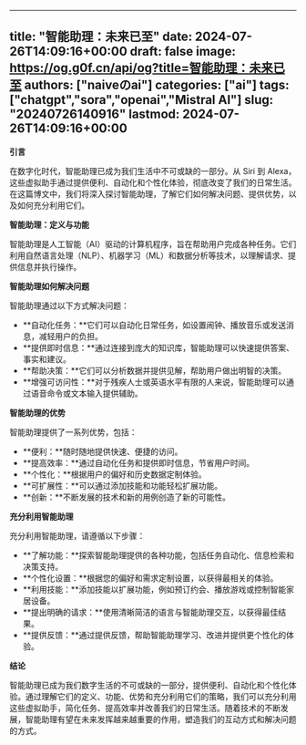 
---
title: "智能助理：未来已至"
date: 2024-07-26T14:09:16+00:00
draft: false
image: https://og.g0f.cn/api/og?title=智能助理：未来已至
authors: ["naiveのai"]
categories: ["ai"]
tags: ["chatgpt","sora","openai","Mistral AI"]
slug: "20240726140916"
lastmod: 2024-07-26T14:09:16+00:00
---
**引言**

在数字化时代，智能助理已成为我们生活中不可或缺的一部分。从 Siri 到 Alexa，这些虚拟助手通过提供便利、自动化和个性化体验，彻底改变了我们的日常生活。在这篇博文中，我们将深入探讨智能助理，了解它们如何解决问题、提供优势，以及如何充分利用它们。

**智能助理：定义与功能**

智能助理是人工智能（AI）驱动的计算机程序，旨在帮助用户完成各种任务。它们利用自然语言处理（NLP）、机器学习（ML）和数据分析等技术，以理解请求、提供信息并执行操作。

**智能助理如何解决问题**

智能助理通过以下方式解决问题：

* **自动化任务：**它们可以自动化日常任务，如设置闹钟、播放音乐或发送消息，减轻用户的负担。
* **提供即时信息：**通过连接到庞大的知识库，智能助理可以快速提供答案、事实和建议。
* **帮助决策：**它们可以分析数据并提供见解，帮助用户做出明智的决策。
* **增强可访问性：**对于残疾人士或英语水平有限的人来说，智能助理可以通过语音命令或文本输入提供辅助。

**智能助理的优势**

智能助理提供了一系列优势，包括：

* **便利：**随时随地提供快速、便捷的访问。
* **提高效率：**通过自动化任务和提供即时信息，节省用户时间。
* **个性化：**根据用户的偏好和历史数据定制体验。
* **可扩展性：**可以通过添加技能和功能轻松扩展功能。
* **创新：**不断发展的技术和新的用例创造了新的可能性。

**充分利用智能助理**

充分利用智能助理，请遵循以下步骤：

* **了解功能：**探索智能助理提供的各种功能，包括任务自动化、信息检索和决策支持。
* **个性化设置：**根据您的偏好和需求定制设置，以获得最相关的体验。
* **利用技能：**添加技能以扩展功能，例如预订约会、播放游戏或控制智能家居设备。
* **提出明确的请求：**使用清晰简洁的语言与智能助理交互，以获得最佳结果。
* **提供反馈：**通过提供反馈，帮助智能助理学习、改进并提供更个性化的体验。

**结论**

智能助理已成为我们数字生活的不可或缺的一部分，提供便利、自动化和个性化体验。通过理解它们的定义、功能、优势和充分利用它们的策略，我们可以充分利用这些虚拟助手，简化任务、提高效率并改善我们的日常生活。随着技术的不断发展，智能助理有望在未来发挥越来越重要的作用，塑造我们的互动方式和解决问题的方式。